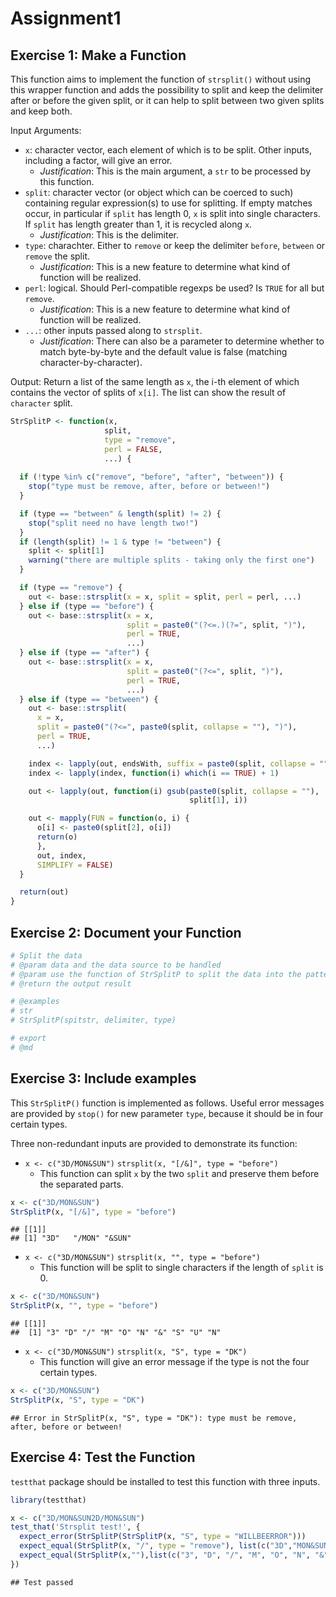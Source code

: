 Assignment1
================

## Exercise 1: Make a Function

This function aims to implement the function of `strsplit()` without
using this wrapper function and adds the possibility to split and keep
the delimiter after or before the given split, or it can help to split
between two given splits and keep both.

Input Arguments:

-   `x`: character vector, each element of which is to be split. Other
    inputs, including a factor, will give an error.
    -   *Justification*: This is the main argument, a `str` to be
        processed by this function.
-   `split`: character vector (or object which can be coerced to such)
    containing regular expression(s) to use for splitting. If empty
    matches occur, in particular if `split` has length 0, `x` is split
    into single characters. If `split` has length greater than 1, it is
    recycled along `x`.
    -   *Justification*: This is the delimiter.
-   `type`: charachter. Either to `remove` or keep the delimiter
    `before`, `between` or `remove` the split.
    -   *Justification*: This is a new feature to determine what kind of
        function will be realized.
-   `perl`: logical. Should Perl-compatible regexps be used? Is `TRUE`
    for all but `remove`.
    -   *Justification*: This is a new feature to determine what kind of
        function will be realized.  
-   `...`: other inputs passed along to `strsplit`.
    -   *Justification*: There can also be a parameter to determine
        whether to match byte-by-byte and the default value is false
        (matching character-by-character).

Output: Return a list of the same length as `x`, the i-th element of
which contains the vector of splits of `x[i]`. The list can show the
result of `character` split.

``` r
StrSplitP <- function(x,
                     split,
                     type = "remove",
                     perl = FALSE,
                     ...) {
  
  if (!type %in% c("remove", "before", "after", "between")) {
    stop("type must be remove, after, before or between!")
  }

  if (type == "between" & length(split) != 2) {
    stop("split need no have length two!")
  }
  if (length(split) != 1 & type != "between") {
    split <- split[1]
    warning("there are multiple splits - taking only the first one")
  }

  if (type == "remove") {
    out <- base::strsplit(x = x, split = split, perl = perl, ...)
  } else if (type == "before") {
    out <- base::strsplit(x = x,
                          split = paste0("(?<=.)(?=", split, ")"),
                          perl = TRUE,
                          ...)
  } else if (type == "after") {
    out <- base::strsplit(x = x,
                          split = paste0("(?<=", split, ")"),
                          perl = TRUE,
                          ...)
  } else if (type == "between") {
    out <- base::strsplit(
      x = x,
      split = paste0("(?<=", paste0(split, collapse = ""), ")"),
      perl = TRUE,
      ...)

    index <- lapply(out, endsWith, suffix = paste0(split, collapse = ""))
    index <- lapply(index, function(i) which(i == TRUE) + 1)

    out <- lapply(out, function(i) gsub(paste0(split, collapse = ""),
                                        split[1], i))

    out <- mapply(FUN = function(o, i) {
      o[i] <- paste0(split[2], o[i])
      return(o)
      },
      out, index,
      SIMPLIFY = FALSE)
  }

  return(out)
}
```

## Exercise 2: Document your Function

``` r
# Split the data
# @param data and the data source to be handled
# @param use the function of StrSplitP to split the data into the pattern you want
# @return the output result

# @examples
# str
# StrSplitP(spitstr, delimiter, type)

# export
# @md
```

## Exercise 3: Include examples

This `StrSplitP()` function is implemented as follows. Useful error
messages are provided by `stop()` for new parameter `type`, because it
should be in four certain types.

Three non-redundant inputs are provided to demonstrate its function:

-   `x <- c("3D/MON&SUN")` `strsplit(x, "[/&]", type = "before")`
    -   This function can split `x` by the two `split` and preserve them
        before the separated parts.

``` r
x <- c("3D/MON&SUN")
StrSplitP(x, "[/&]", type = "before")
```

    ## [[1]]
    ## [1] "3D"   "/MON" "&SUN"

-   `x <- c("3D/MON&SUN")` `strsplit(x, "", type = "before")`
    -   This function will be split to single characters if the length
        of `split` is 0.

``` r
x <- c("3D/MON&SUN")
StrSplitP(x, "", type = "before")
```

    ## [[1]]
    ##  [1] "3" "D" "/" "M" "O" "N" "&" "S" "U" "N"

-   `x <- c("3D/MON&SUN")` `strsplit(x, "S", type = "DK")`
    -   This function will give an error message if the type is not the
        four certain types.

``` r
x <- c("3D/MON&SUN")
StrSplitP(x, "S", type = "DK")
```

    ## Error in StrSplitP(x, "S", type = "DK"): type must be remove, after, before or between!

## Exercise 4: Test the Function

`testthat` package should be installed to test this function with three
inputs.

``` r
library(testthat)

x <- c("3D/MON&SUN2D/MON&SUN")
test_that('Strsplit test!', {
  expect_error(StrSplitP(StrSplitP(x, "S", type = "WILLBEERROR")))
  expect_equal(StrSplitP(x, "/", type = "remove"), list(c("3D","MON&SUN2D","MON&SUN")))
  expect_equal(StrSplitP(x,""),list(c("3", "D", "/", "M", "O", "N", "&", "S", "U", "N","2", "D", "/", "M", "O", "N", "&", "S", "U", "N")))
})
```

    ## Test passed
